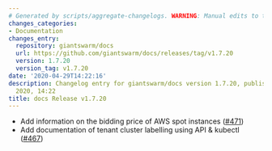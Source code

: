 ```yaml
---
# Generated by scripts/aggregate-changelogs. WARNING: Manual edits to this files will be overwritten.
changes_categories:
- Documentation
changes_entry:
  repository: giantswarm/docs
  url: https://github.com/giantswarm/docs/releases/tag/v1.7.20
  version: 1.7.20
  version_tag: v1.7.20
date: '2020-04-29T14:22:16'
description: Changelog entry for giantswarm/docs version 1.7.20, published on 29 April
  2020, 14:22
title: docs Release v1.7.20
---
```


- Add information on the bidding price of AWS spot instances ([#471](https://github.com/giantswarm/docs/pull/471))
- Add documentation of tenant cluster labelling using API & kubectl ([#467](https://github.com/giantswarm/docs/pull/467)) 
